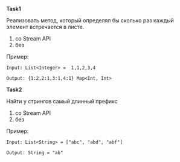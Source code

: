 **Task1**

Реализовать метод, который определял бы сколько раз каждый элемент встречается в листе.
1. со Stream API
2. без

Пример:

`Input: List<Integer> =  1,1,2,3,4`

`Output: {1:2,2:1,3:1,4:1} Map<Int, Int>`

**Task2**

Найти у стрингов самый длинный префикс
1. со Stream API
2. без

Пример:

`Input: List<String> = ["abc", "abd", "abf"]`

`Output: String = "ab"`